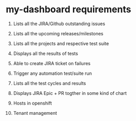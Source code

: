 # my-dashboard requirements

1. Lists all the JIRA/Github outstanding issues
2. Lists all the upcoming releases/milestones
3. Lists all the projects and respective test suite 
4. Displays all the results of tests
5. Able to create JIRA ticket on failures
6. Trigger any automation test/suite run 
7. Lists all the test cycles and results
8. Displays JIRA Epic + PR togther in some kind of chart

9. Hosts in openshift

10. Tenant management
